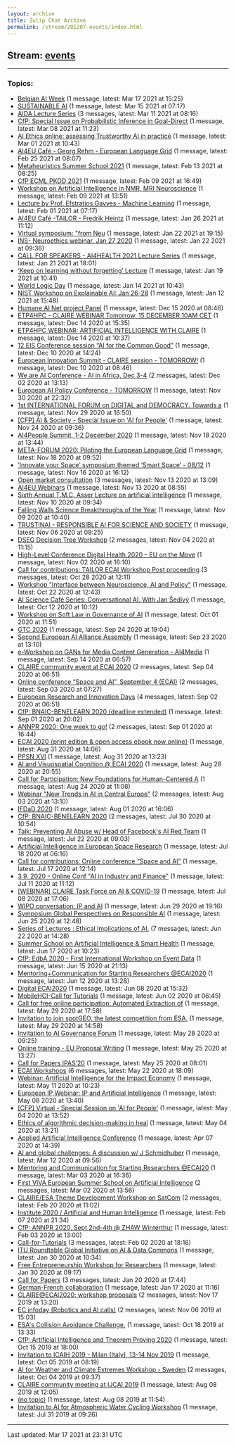 ```yaml
---
layout: archive
title: Zulip Chat Archive
permalink: /stream/201207-events/index.html
---
```


## Stream: [events](https://claire4ai.github.io/archive/stream/201207-events/index.html)
---

### Topics:

* [Belgian AI Week](topic/Belgian.20AI.20Week.html) (1 message, latest: Mar 17 2021 at 15:25)
* [SUSTAINABLE AI](topic/SUSTAINABLE.20AI.html) (1 message, latest: Mar 15 2021 at 07:17)
* [AIDA Lecture Series](topic/AIDA.20Lecture.20Series.html) (3 messages, latest: Mar 11 2021 at 08:16)
* [CfP: Special Issue on Probabilistic Inference in Goal-Direct](topic/CfP.3A.20Special.20Issue.20on.20Probabilistic.20Inference.20in.20Goal-Direct.html) (1 message, latest: Mar 08 2021 at 11:23)
* [AI Ethics online: assessing Trustworthy AI in practice](topic/AI.20Ethics.20online.3A.20assessing.20Trustworthy.20AI.20in.20practice.html) (1 message, latest: Mar 01 2021 at 10:43)
* [AI4EU Café - Georg Rehm - European Language Grid](topic/AI4EU.20Caf.C3.A9.20-.20Georg.20Rehm.20-.20European.20Language.20Grid.html) (1 message, latest: Feb 25 2021 at 08:07)
* [Metaheuristics Summer School 2021](topic/Metaheuristics.20Summer.20School.202021.html) (1 message, latest: Feb 13 2021 at 08:25)
* [CfP ECML PKDD 2021](topic/CfP.20ECML.20PKDD.202021.html) (1 message, latest: Feb 09 2021 at 16:49)
* [Workshop on Artificial Intelligence in NMR, MRI Neuroscience](topic/Workshop.20on.20Artificial.20Intelligence.20in.20NMR.2C.20MRI.20Neuroscience.html) (1 message, latest: Feb 09 2021 at 13:51)
* [Lecture by Prof. Efstratios Gavves - Machine Learning](topic/Lecture.20by.20Prof.2E.20Efstratios.20Gavves.20-.20Machine.20Learning.html) (1 message, latest: Feb 01 2021 at 07:17)
* [AI4EU Café -TAILOR - Fredrik Heintz](topic/AI4EU.20Caf.C3.A9.20-TAILOR.20-.20Fredrik.20Heintz.html) (1 message, latest: Jan 26 2021 at 11:12)
* [Virtual symposium: "from Neu](topic/Virtual.20symposium.3A.20.22from.20Neu.html) (1 message, latest: Jan 22 2021 at 19:15)
* [INS- Neuroethics webinar. Jan 27 2020](topic/INS-.20Neuroethics.20webinar.2E.20Jan.2027.202020.html) (1 message, latest: Jan 22 2021 at 09:36)
* [CALL FOR SPEAKERS  -  AI4HEALTH 2021 Lecture Series](topic/CALL.20FOR.20SPEAKERS.20.20-.20.20AI4HEALTH.202021.20Lecture.20Series.html) (1 message, latest: Jan 21 2021 at 18:01)
* [‘Keep on learning without forgetting’ Lecture](topic/.E2.80.98Keep.20on.20learning.20without.20forgetting.E2.80.99.20Lecture.html) (1 message, latest: Jan 19 2021 at 10:41)
* [World Logic Day](topic/World.20Logic.20Day.html) (1 message, latest: Jan 14 2021 at 10:43)
* [NIST Workshop on Explainable AI: Jan 26-28](topic/NIST.20Workshop.20on.20Explainable.20AI.3A.20Jan.2026-28.html) (1 message, latest: Jan 12 2021 at 15:48)
* [Humane AI Net project Panel](topic/Humane.20AI.20Net.20project.20Panel.html) (1 message, latest: Dec 15 2020 at 08:46)
* [ETP4HPC - CLAIRE WEBINAR  Tomorrow, 15 DECEMBER 10AM CET](topic/ETP4HPC.20-.20CLAIRE.20WEBINAR.20.20Tomorrow.2C.2015.20DECEMBER.2010AM.20CET.html) (1 message, latest: Dec 14 2020 at 15:35)
* [ETP4HPC WEBINAR: ARTIFICIAL INTELLIGENCE WITH CLAIRE](topic/ETP4HPC.20WEBINAR.3A.20ARTIFICIAL.20INTELLIGENCE.20WITH.20CLAIRE.html) (1 message, latest: Dec 14 2020 at 10:37)
* [12 EIS Conference session “AI for the Common Good”](topic/12.20EIS.20Conference.20session.20.E2.80.9CAI.20for.20the.20Common.20Good.E2.80.9D.html) (1 message, latest: Dec 10 2020 at 14:24)
* [European Innovation Summit  - CLAIRE session - TOMORROW!](topic/European.20Innovation.20Summit.20.20-.20CLAIRE.20session.20-.20TOMORROW!.html) (1 message, latest: Dec 10 2020 at 08:46)
* [We are AI Conference - AI in Africa, Dec 3-4](topic/We.20are.20AI.20Conference.20-.20AI.20in.20Africa.2C.20Dec.203-4.html) (2 messages, latest: Dec 02 2020 at 13:13)
* [European AI Policy Conference - TOMORROW](topic/European.20AI.20Policy.20Conference.20-.20TOMORROW.html) (1 message, latest: Nov 30 2020 at 22:32)
* [1st INTERNATIONAL FORUM on DIGITAL and DEMOCRACY. Towards a](topic/1st.20INTERNATIONAL.20FORUM.20on.20DIGITAL.20and.20DEMOCRACY.2E.20Towards.20a.html) (1 message, latest: Nov 29 2020 at 16:50)
* [\[CFP\] AI & Society - Special Issue on 'AI for People'](topic/.5BCFP.5D.20AI.20.26.20Society.20-.20Special.20Issue.20on.20'AI.20for.20People'.html) (1 message, latest: Nov 24 2020 at 09:36)
* [AI4People Summit, 1-2 December 2020](topic/AI4People.20Summit.2C.201-2.20December.202020.html) (1 message, latest: Nov 18 2020 at 13:44)
* [META-FORUM 2020: Piloting the European Language Grid](topic/META-FORUM.202020.3A.20Piloting.20the.20European.20Language.20Grid.html) (1 message, latest: Nov 18 2020 at 09:52)
* [‘Innovate your Space’ symposium themed ‘Smart Space’ - 08/12](topic/.E2.80.98Innovate.20your.20Space.E2.80.99.20symposium.20themed.20.E2.80.98Smart.20Space.E2.80.99.20-.2008.2F12.html) (1 message, latest: Nov 16 2020 at 16:12)
* [Open market consultation](topic/Open.20market.20consultation.html) (3 messages, latest: Nov 13 2020 at 13:09)
* [AI4EU Webinars](topic/AI4EU.20Webinars.html) (1 message, latest: Nov 13 2020 at 08:55)
* [Sixth Annual T.M.C. Asser Lecture on artificial intelligence](topic/Sixth.20Annual.20T.2EM.2EC.2E.20Asser.20Lecture.20on.20artificial.20intelligence.html) (1 message, latest: Nov 10 2020 at 09:34)
* [Falling Walls Science Breakthroughs of the Year](topic/Falling.20Walls.20Science.20Breakthroughs.20of.20the.20Year.html) (1 message, latest: Nov 09 2020 at 10:40)
* [TRUSTINAI - RESPONSIBLE AI FOR SCIENCE AND SOCIETY](topic/TRUSTINAI.20-.20RESPONSIBLE.20AI.20FOR.20SCIENCE.20AND.20SOCIETY.html) (1 message, latest: Nov 06 2020 at 08:25)
* [DSEG Decision Tree Workshop](topic/DSEG.20Decision.20Tree.20Workshop.html) (2 messages, latest: Nov 04 2020 at 11:15)
* [High-Level Conference Digital Health 2020 – EU on the Move](topic/High-Level.20Conference.20Digital.20Health.202020.20.E2.80.93.20EU.20on.20the.20Move.html) (1 message, latest: Nov 02 2020 at 16:10)
* [Call for contributions: TAILOR ECAI Workshop Post proceeding](topic/Call.20for.20contributions.3A.20TAILOR.20ECAI.20Workshop.20Post.20proceeding.html) (3 messages, latest: Oct 28 2020 at 12:11)
* [Workshop "Interface between  Neuroscience, AI and Policy"](topic/Workshop.20.22Interface.20between.20.20Neuroscience.2C.20AI.20and.20Policy.22.html) (1 message, latest: Oct 22 2020 at 12:43)
* [AI Science Café Series: Conversational AI. With Jan Šedivý](topic/AI.20Science.20Caf.C3.A9.20Series.3A.20Conversational.20AI.2E.20With.20Jan.20.C5.A0ediv.C3.BD.html) (1 message, latest: Oct 12 2020 at 10:12)
* [Workshop on Soft Law in Governance of AI](topic/Workshop.20on.20Soft.20Law.20in.20Governance.20of.20AI.html) (1 message, latest: Oct 01 2020 at 11:51)
* [GTC 2020](topic/GTC.202020.html) (1 message, latest: Sep 24 2020 at 19:04)
* [Second European AI Alliance Assembly](topic/Second.20European.20AI.20Alliance.20Assembly.html) (1 message, latest: Sep 23 2020 at 13:10)
* [e-Workshop on GANs for Media Content Generation - AI4Media](topic/e-Workshop.20on.20GANs.20for.20Media.20Content.20Generation.20-.20AI4Media.html) (1 message, latest: Sep 14 2020 at 06:57)
* [CLAIRE community event at ECAI 2020](topic/CLAIRE.20community.20event.20at.20ECAI.202020.html) (2 messages, latest: Sep 04 2020 at 06:51)
* [Online conference “Space and AI”, September 4 (ECAI)](topic/Online.20conference.20.E2.80.9CSpace.20and.20AI.E2.80.9D.2C.20September.204.20(ECAI).html) (2 messages, latest: Sep 03 2020 at 07:27)
* [European Research and Innovation Days](topic/European.20Research.20and.20Innovation.20Days.html) (4 messages, latest: Sep 02 2020 at 06:51)
* [CfP: BNAIC-BENELEARN 2020 (deadline extended)](topic/CfP.3A.20BNAIC-BENELEARN.202020.20(deadline.20extended).html) (1 message, latest: Sep 01 2020 at 20:02)
* [ANNPR 2020: One week to go!](topic/ANNPR.202020.3A.20One.20week.20to.20go!.html) (2 messages, latest: Sep 01 2020 at 16:44)
* [ECAI 2020 {print edition & open access ebook now online}](topic/ECAI.202020.20.7Bprint.20edition.20.26.20open.20access.20ebook.20now.20online.7D.html) (1 message, latest: Aug 31 2020 at 14:06)
* [PPSN XVI](topic/PPSN.20XVI.html) (1 message, latest: Aug 31 2020 at 13:23)
* [AI and Visuospatial Cognition @ ECAI 2020](topic/AI.20and.20Visuospatial.20Cognition.20.40.20ECAI.202020.html) (1 message, latest: Aug 28 2020 at 20:55)
* [Call for Participation: New Foundations for Human-Centered A](topic/Call.20for.20Participation.3A.20New.20Foundations.20for.20Human-Centered.20A.html) (1 message, latest: Aug 24 2020 at 11:08)
* [Webinar "New Trends in AI in Central Europe"](topic/Webinar.20.22New.20Trends.20in.20AI.20in.20Central.20Europe.22.html) (2 messages, latest: Aug 03 2020 at 13:10)
* [IFDaD 2020](topic/IFDaD.202020.html) (1 message, latest: Aug 01 2020 at 16:06)
* [CfP: BNAIC-BENELEARN 2020](topic/CfP.3A.20BNAIC-BENELEARN.202020.html) (2 messages, latest: Jul 30 2020 at 10:54)
* [Talk: Preventing AI Abuse w/ Head of Facebook's AI Red Team](topic/Talk.3A.20Preventing.20AI.20Abuse.20w.2F.20Head.20of.20Facebook's.20AI.20Red.20Team.html) (1 message, latest: Jul 22 2020 at 09:03)
* [Artificial Intelligence in European Space Research](topic/Artificial.20Intelligence.20in.20European.20Space.20Research.html) (1 message, latest: Jul 18 2020 at 06:16)
* [Call for contributions: Online conference “Space and AI”](topic/Call.20for.20contributions.3A.20Online.20conference.20.E2.80.9CSpace.20and.20AI.E2.80.9D.html) (1 message, latest: Jul 17 2020 at 12:14)
* [3.9. 2020  - Online Conf "AI in Industry and Finance"](topic/3.2E9.2E.202020.20.20-.20Online.20Conf.20.22AI.20in.20Industry.20and.20Finance.22.html) (1 message, latest: Jul 11 2020 at 11:12)
* [\[WEBINAR\] CLAIRE Task Force on AI & COVID-19](topic/.5BWEBINAR.5D.20CLAIRE.20Task.20Force.20on.20AI.20.26.20COVID-19.html) (1 message, latest: Jul 08 2020 at 17:06)
* [WIPO conversation: IP and AI](topic/WIPO.20conversation.3A.20IP.20and.20AI.html) (1 message, latest: Jun 29 2020 at 19:16)
* [Symposium Global Perspectives on Responsible AI](topic/Symposium.20Global.20Perspectives.20on.20Responsible.20AI.html) (1 message, latest: Jun 25 2020 at 12:48)
* [Series of Lectures : Ethical Implications of AI.](topic/Series.20of.20Lectures.20.3A.20Ethical.20Implications.20of.20AI.2E.html) (7 messages, latest: Jun 22 2020 at 14:28)
* [Summer School on Artificial Intelligence & Smart Health](topic/Summer.20School.20on.20Artificial.20Intelligence.20.26.20Smart.20Health.html) (1 message, latest: Jun 17 2020 at 10:23)
* [CfP: EdbA 2020 - First International Workshop on Event Data](topic/CfP.3A.20EdbA.202020.20-.20First.20International.20Workshop.20on.20Event.20Data.html) (1 message, latest: Jun 15 2020 at 21:13)
* [Mentoring+Communication for Starting Researchers @ECAI2020](topic/Mentoring.2BCommunication.20for.20Starting.20Researchers.20.40ECAI2020.html) (1 message, latest: Jun 12 2020 at 13:28)
* [Digital ECAI2020](topic/Digital.20ECAI2020.html) (1 message, latest: Jun 08 2020 at 15:32)
* [MobileHCI-Call for Tutorials](topic/MobileHCI-Call.20for.20Tutorials.html) (1 message, latest: Jun 02 2020 at 06:45)
* [Call for free online participation: Automated Extraction of](topic/Call.20for.20free.20online.20participation.3A.20Automated.20Extraction.20of.html) (1 message, latest: May 29 2020 at 17:58)
* [Invitation to join spotGEO, the latest competition from ESA.](topic/Invitation.20to.20join.20spotGEO.2C.20the.20latest.20competition.20from.20ESA.2E.html) (1 message, latest: May 29 2020 at 14:58)
* [Invitation to AI Governance Forum](topic/Invitation.20to.20AI.20Governance.20Forum.html) (1 message, latest: May 28 2020 at 09:25)
* [Online training - EU Proposal Writing](topic/Online.20training.20-.20EU.20Proposal.20Writing.html) (1 message, latest: May 25 2020 at 13:27)
* [Call for Papers IPAS’20](topic/Call.20for.20Papers.20IPAS.E2.80.9920.html) (1 message, latest: May 25 2020 at 08:01)
* [ECAI  Workshops](topic/ECAI.20.20Workshops.html) (6 messages, latest: May 22 2020 at 18:09)
* [Webinar: Artificial Intelligence for the Impact Economy](topic/Webinar.3A.20Artificial.20Intelligence.20for.20the.20Impact.20Economy.html) (1 message, latest: May 11 2020 at 10:23)
* [European IP  Webinar: IP and Artificial Intelligence](topic/European.20IP.20.20Webinar.3A.20IP.20and.20Artificial.20Intelligence.html) (1 message, latest: May 08 2020 at 13:40)
* [\[CFP\] Virtual - Special Session on  'AI for People'](topic/.5BCFP.5D.20Virtual.20-.20Special.20Session.20on.20.20'AI.20for.20People'.html) (1 message, latest: May 04 2020 at 13:52)
* [Ethics of algorithmic decision-making in heal](topic/Ethics.20of.20algorithmic.20decision-making.20in.20heal.html) (1 message, latest: May 04 2020 at 13:21)
* [Applied Artificial Intelligence Conference](topic/Applied.20Artificial.20Intelligence.20Conference.html) (1 message, latest: Apr 07 2020 at 14:39)
* [AI and global challenges: A discussion w/ J Schmidhuber](topic/AI.20and.20global.20challenges.3A.20A.20discussion.20w.2F.20J.20Schmidhuber.html) (1 message, latest: Mar 12 2020 at 09:56)
* [Mentoring and Communication for Starting Researchers @ECAI20](topic/Mentoring.20and.20Communication.20for.20Starting.20Researchers.20.40ECAI20.html) (1 message, latest: Mar 03 2020 at 16:36)
* [First VIVA European Summer School on Artificial Intelligence](topic/First.20VIVA.20European.20Summer.20School.20on.20Artificial.20Intelligence.html) (2 messages, latest: Mar 02 2020 at 13:56)
* [CLAIRE/ESA Theme Development Workshop on SatCom](topic/CLAIRE.2FESA.20Theme.20Development.20Workshop.20on.20SatCom.html) (2 messages, latest: Feb 20 2020 at 11:02)
* [Institute 2020 / Artificial and Human Intelligence](topic/Institute.202020.20.2F.20Artificial.20and.20Human.20Intelligence.html) (1 message, latest: Feb 07 2020 at 21:34)
* [CfP: ANNPR 2020, Sept 2nd-4th @ ZHAW Winterthur](topic/CfP.3A.20ANNPR.202020.2C.20Sept.202nd-4th.20.40.20ZHAW.20Winterthur.html) (1 message, latest: Feb 03 2020 at 13:00)
* [Call-for-Tutorials](topic/Call-for-Tutorials.html) (3 messages, latest: Feb 02 2020 at 18:16)
* [ITU Roundtable Global Initiative on AI & Data Commons](topic/ITU.20Roundtable.20Global.20Initiative.20on.20AI.20.26.20Data.20Commons.html) (1 message, latest: Jan 30 2020 at 10:34)
* [Free Entrepreneurship Workshop for Researchers](topic/Free.20Entrepreneurship.20Workshop.20for.20Researchers.html) (1 message, latest: Jan 30 2020 at 09:17)
* [Call for Papers](topic/Call.20for.20Papers.html) (3 messages, latest: Jan 20 2020 at 17:44)
* [German-French collaboration](topic/German-French.20collaboration.html) (1 message, latest: Jan 17 2020 at 11:16)
* [CLAIRE@ECAI2020: workshop proposals](topic/CLAIRE.40ECAI2020.3A.20workshop.20proposals.html) (2 messages, latest: Nov 17 2019 at 13:20)
* [EC infoday (Robotics and AI calls)](topic/EC.20infoday.20(Robotics.20and.20AI.20calls).html) (2 messages, latest: Nov 06 2019 at 15:03)
* [ESA's Collision Avoidance Challenge.](topic/ESA's.20Collision.20Avoidance.20Challenge.2E.html) (1 message, latest: Oct 18 2019 at 13:33)
* [CfP: Artificial Intelligence and Theorem Proving 2020](topic/CfP.3A.20Artificial.20Intelligence.20and.20Theorem.20Proving.202020.html) (1 message, latest: Oct 15 2019 at 18:00)
* [Invitation to ICAIH 2019 - Milan (Italy), 13-14 Nov 2019](topic/Invitation.20to.20ICAIH.202019.20-.20Milan.20(Italy).2C.2013-14.20Nov.202019.html) (1 message, latest: Oct 05 2019 at 08:19)
* [AI for Weather and Climate Extremes Workshop - Sweden](topic/AI.20for.20Weather.20and.20Climate.20Extremes.20Workshop.20-.20Sweden.html) (2 messages, latest: Oct 04 2019 at 09:37)
* [CLAIRE community meeting at IJCAI 2019](topic/CLAIRE.20community.20meeting.20at.20IJCAI.202019.html) (1 message, latest: Aug 08 2019 at 12:05)
* [(no topic)](topic/(no.20topic).html) (1 message, latest: Aug 08 2019 at 11:54)
* [Invitation to AI for Atmospheric Water Cycling Workshop](topic/Invitation.20to.20AI.20for.20Atmospheric.20Water.20Cycling.20Workshop.html) (1 message, latest: Jul 31 2019 at 09:26)

<hr><p>Last updated: Mar 17 2021 at 23:31 UTC</p>